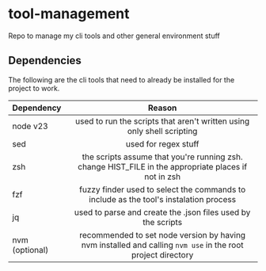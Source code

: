 # tool-management

Repo to manage my cli tools and other general environment stuff

## Dependencies

The following are the cli tools that need to already be installed for the project to work.

| Dependency | Reason |
|:-----------|:--------:|
| node v23   | used to run the scripts that aren't written using only shell scripting |
| sed | used for regex stuff |
| zsh | the scripts assume that you're running zsh. change HIST_FILE in the appropriate places if not in zsh |
| fzf | fuzzy finder used to select the commands to include as the tool's instalation process |
| jq | used to parse and create the .json files used by the scripts |
| nvm (optional) | recommended to set node version by having nvm installed and calling `nvm use` in the root project directory |
